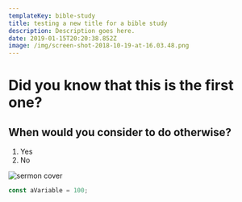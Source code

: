 ```yaml
---
templateKey: bible-study
title: testing a new title for a bible study
description: Description goes here.
date: 2019-01-15T20:20:38.852Z
image: /img/screen-shot-2018-10-19-at-16.03.48.png
---
```

# Did you know that this is the first one?

## When would you consider to do otherwise?

1. Yes
2. No









![sermon cover](/img/sermon_daniel_square.jpg "Daniel Sermon Image")

```js
const aVariable = 100;
```
